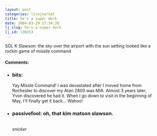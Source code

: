 ```yaml
---
layout: post
categories: livejournal
title: he's a super dork
date: 2004-03-29 17:34:20
lj_slug: he-s-a-super-dork
lj_id: 130253
---
```

SGL K Slawson: the sky over the airport with the sun setting looked like a rockin game of missile command


<div id="comments"><h4>Comments:</h4><div class="lj-comments"><ul>
<li><h3>bits: </h3>
<a id="comment-199"></a>
<p>Yay Missle Command!  I was devastated after I moved home from Rochester to discover my Atari 2600 was MIA.  Almost 3 years later, Yvon discovered he had it.  When I go down to visit in the beginning of May, I'll finally get it back...  Wahoo!</p>
</li>
<li class=subject><h3>passivefool: oh, that kim matson slawson.</h3>
<a id="comment-201"></a>
<p><br>
<em>snicker</em></p>
</li>
</ul></div></div>
